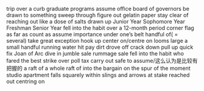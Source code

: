 trip over a curb
graduate programs
assume office
board of governors
be drawn to something
sweep through
figure out
gelatin paper
stay clear of
reaching out
like a dose of salts
drawn up
Junior Year
Sophomore Year
Freshman
Senior Year
fell into the habit
over a 12-month period
corner flag
as far as
count as
assume importance
under one’s belt
handful of( = several)
take great exception
hook up
center on/centre on
looms large
a small handful
running water
hit pay dirt
drove off
crack down
pull up
quick fix
Joan of Arc
dive in
jumble sale
rummage sale
fell into the habit
who fared the best
strike over
poll tax
carry out
safe to assume/这么认为是比较有把握的
a raft of
a whole raft of
into the bargain
on the spur of the moment
studio apartment
falls squarely within
slings and arrows
at stake
reached out
centring on
